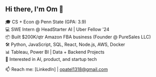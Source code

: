## Hi there, I'm Om 👋

🎓 CS + Econ @ Penn State (GPA: 3.9)  
💻 SWE Intern @ HeadStarter AI | Uber Fellow '24  
📦 Built $200K/qtr Amazon FBA business (Founder @ PureSales LLC)  
🛠️ Python, JavaScript, SQL, React, Node.js, AWS, Docker  
📊 Tableau, Power BI | Data + Backend Projects  
🚀 Interested in AI, product, and startup tech

📫 Reach me: [LinkedIn] | opatel1318@gmail.com
